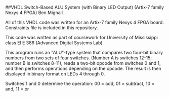 ##VHDL Switch-Based ALU System (with Binary LED Output) (Artix-7 family Nexys 4 FPGA)
Ben Mighall

All of this VHDL code was written for an Artix-7 family Nexys 4 FPGA board. Constraints file is included in this repository.

This code was written as part of coursework for University of Mississippi class El E 386 (Advanced Digital Systems Lab).

This program runs an "ALU"-type system that compares two four-bit binary numbers from two sets of four switches. (Number A is switches 12-15; number B is switches 8-11), reads a two-bit opcode from switches 0 and 1, and then performs operations depending on the opcode. The result is then displayed in binary format on LEDs 4 through 0.

Switches 1 and 0 determine the operation: 00 = add, 01 = subtract, 10 = and, 11 = or

